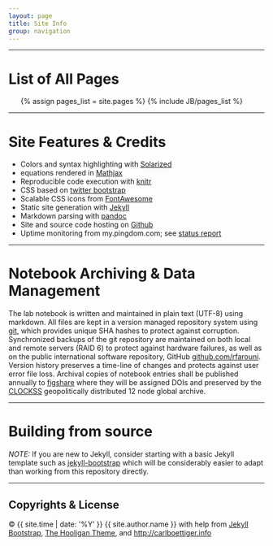 ```yaml
---
layout: page
title: Site Info
group: navigation
---
```


------------------

List of All Pages
=======================
<div>
<ul>
{% assign pages_list = site.pages %}
{% include JB/pages_list %}
</ul>
</div>

------------------




Site Features & Credits
=======================

* Colors and syntax highlighting with [Solarized](http://ethanschoonover.com/solarized)
* equations rendered in [Mathjax](http://www.mathjax.org/)
* Reproducible code execution with [knitr](http://yihui.name/knitr/)
* CSS based on [twitter bootstrap](http://getboostrap.com)
* Scalable CSS icons from [FontAwesome](http://fortawesome.github.com/Font-Awesome)
* Static site generation with [Jekyll](https://github.com/mojombo/jekyll)
* Markdown parsing with [pandoc](http://johnmacfarlane.net/pandoc/)
* Site and source code hosting on [Github](https://github.com/)
* Uptime monitoring from my.pingdom.com; see [status report](http://stats.pingdom.com/fy1sae94ydyi/616612)

------------------

Notebook Archiving & Data Management
====================================

The lab notebook is written and maintained in plain text (UTF-8) using
markdown. All files are kept in a version managed repository system using
[git](http://git-scm.com/), which provides unique SHA hashes to protect
against corruption. Synchronized backups of the git repository are
maintained on both local and remote servers (RAID 6) to protect against
hardware failures, as well as on the public international software
repository, GitHub [github.com/rfarouni](https://github.com/cboettig).
Version history preserves a time-line of changes and protects against
user error file loss.  Archival copies of notebook entries shall be published
annually to [figshare](http://figshare.com) where they will be assigned
DOIs and preserved by the [CLOCKSS](http://www.clockss.org/clockss/Home)
geopolitically distributed 12 node global archive.

-----------------------------------------------------

Building from source
====================

_NOTE:_ If you are new
to Jekyll, consider starting with a basic Jekyll template such as
[jekyll-bootstrap](http://jekyllbootstrap.com/) which will be considerably
easier to adapt than working from this repository directly.




-----------------------------------------------------------------------------------------------------------

Copyrights & License
-------------------- 


<div>
<footer>
      <div class="container">
        <p>&copy; {{ site.time | date: '%Y' }} {{ site.author.name }}
          with help from <a href="http://jekyllbootstrap.com" target="_blank" title="The Definitive Jekyll Blogging Framework">Jekyll Bootstrap</a>, 
          <a href="http://github.com/dhulihan/hooligan" target="_blank">The Hooligan Theme</a>, and      <a property="http://creativecommons.org/ns#attributionURL" href="http://carlboettiger.info">http://carlboettiger.info</a>
        </p>
      </div>
</footer>
</div>


